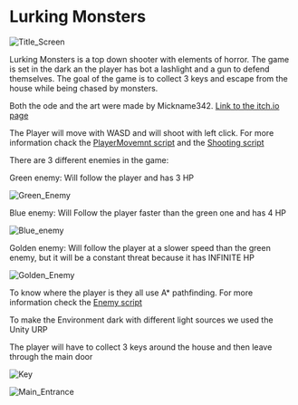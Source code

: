 # Lurking Monsters

![Title_Screen](https://github.com/Mickname342/Lurking_Monsters/blob/main/Images/Title%20Screen.png)

Lurking Monsters is a top down shooter with elements of horror. The game is set in the dark an the player has bot a lashlight and a gun to defend themselves. The goal of the game is to collect 3 keys and escape from the house while being chased by monsters.

Both the ode and the art were made by Mickname342. [Link to the itch.io page](https://mickname.itch.io/lurking-monsters)

The Player will move with WASD and will shoot with left click. For more information chack the [PlayerMovemnt script](https://github.com/Mickname342/Lurking_Monsters/blob/main/Lurking_Monsters_Final/Assets/PlayerMovement.cs) and the [Shooting script](https://github.com/Mickname342/Lurking_Monsters/blob/main/Lurking_Monsters_Final/Assets/Shooting.cs)

There are 3 different enemies in the game:

Green enemy: Will follow the player and has 3 HP

![Green_Enemy](https://github.com/Mickname342/Lurking_Monsters/blob/main/Images/Green%20Enemy.PNG)

Blue enemy: Will Follow the player faster than the green one and has 4 HP

![Blue_enemy](https://github.com/Mickname342/Lurking_Monsters/blob/main/Images/Blue%20Enemy.PNG)

Golden enemy: Will follow the player at a slower speed than the green enemy, but it will be a constant threat because it has INFINITE HP

![Golden_Enemy](https://github.com/Mickname342/Lurking_Monsters/blob/main/Images/Golden%20MonsterPNG.PNG)

To know where the player is they all use A* pathfinding. For more information check the [Enemy script](https://github.com/Mickname342/Lurking_Monsters/blob/main/Lurking_Monsters_Final/Assets/Bear.cs)

To make the Environment dark with different light sources we used the Unity URP

The player will have to collect 3 keys around the house and then leave through the main door

![Key](https://github.com/Mickname342/Lurking_Monsters/blob/main/Images/Key.PNG)

![Main_Entrance](https://github.com/Mickname342/Lurking_Monsters/blob/main/Images/End%20Game.PNG)


